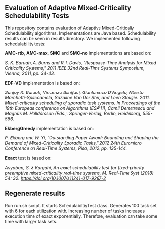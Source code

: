 ## Evaluation of Adaptive Mixed-Criticality Schedulability Tests

This repository contains evaluation of Adaptive Mixed-Criticaliy Schedulability algorithms. Implementations are Java based. Schedulability results
can be seen in results directory. We implemented following schedulability tests:

**AMC-rtb**, **AMC-max**, **SMC** and **SMC-no** implementations are based on: 

*S. K. Baruah, A. Burns and R. I. Davis, "Response-Time Analysis for Mixed Criticality Systems," 2011 IEEE 32nd Real-Time Systems Symposium, Vienna, 2011, pp. 34-43.*

**EDF-VD** implementation is based on:

*Sanjoy K. Baruah, Vincenzo Bonifaci, Gianlorenzo D'Angelo, Alberto Marchetti-Spaccamela, Suzanne Van Der Ster, and Leen Stougie. 2011. Mixed-criticality scheduling of sporadic task systems. In Proceedings of the 19th European conference on Algorithms (ESA'11), Camil Demetrescu and Magnús M. Halldórsson (Eds.). Springer-Verlag, Berlin, Heidelberg, 555-566.*

**EkbergGreedy** implementation is based on:

*P. Ekberg and W. Yi, "Outstanding Paper Award: Bounding and Shaping the Demand of Mixed-Criticality Sporadic Tasks," 2012 24th Euromicro Conference on Real-Time Systems, Pisa, 2012, pp. 135-144.*

**Exact** test is based on:

*Asyaban, S. & Kargahi, An exact schedulability test for fixed-priority preemptive mixed-criticality real-time systems, M. Real-Time Syst (2018) 54: 32. https://doi.org/10.1007/s11241-017-9287-2*

## Regenerate results

Run run.sh script. It starts SchedulabiltiyTest class. Generates 100 task set with 6 for each utilization with. Increasing
number of tasks increases execution time of exact exponentially. Therefore, evaluation can take some time with larger task sets.
